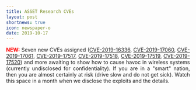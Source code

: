 ```yaml
---
title: ASSET Research CVEs
layout: post
shortnews: true
icon: newspaper-o
date: 2019-10-17
---
```

<p style="text-align:justify">
<font color="red"><b>NEW:</b></font>
Seven new CVEs assigned (<a href="https://cve.mitre.org/cgi-bin/cvekey.cgi?keyword=CVE-2019-16336">CVE-2019-16336</a>, 
<a href="https://cve.mitre.org/cgi-bin/cvekey.cgi?keyword=CVE-2019-17060">CVE-2019-17060</a>, 
<a href="https://cve.mitre.org/cgi-bin/cvekey.cgi?keyword=CVE-2019-17061">CVE-2019-17061</a>, 
<a href="https://cve.mitre.org/cgi-bin/cvekey.cgi?keyword=CVE-2019-17517">CVE-2019-17517</a>, 
<a href="https://cve.mitre.org/cgi-bin/cvekey.cgi?keyword=CVE-2019-17518">CVE-2019-17518</a>, 
<a href="https://cve.mitre.org/cgi-bin/cvekey.cgi?keyword=CVE-2019-17519">CVE-2019-17519</a>, 
<a href="https://cve.mitre.org/cgi-bin/cvekey.cgi?keyword=CVE-2019-17520">CVE-2019-17520</a>) and more awaiting 
to show how to cause havoc in wireless systems (currently undisclosed for confidentiality). If you are in 
a "smart" nation, then you are almost certainly at risk (drive slow and do not get sick). Watch this space 
in a month when we disclose the exploits and the details.

</p> 
